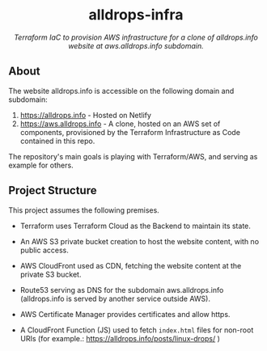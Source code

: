 <h1 align="center">alldrops-infra</h1>

*<p align="center">Terraform IaC to provision AWS infrastructure for a clone of alldrops.info website at aws.alldrops.info subdomain.</p>*

## About

The website alldrops.info is accessible on the following domain and subdomain:

1. https://alldrops.info - Hosted on Netlify
2. https://aws.alldrops.info - A clone, hosted on an AWS set of components, provisioned by the Terraform Infrastructure as Code contained in this repo.

The repository's main goals is playing with Terraform/AWS, and serving as example for others.

## Project Structure

This project assumes the following premises.

- Terraform uses Terraform Cloud as the Backend to maintain its state.

- An AWS S3 private bucket creation to host the website content, with no public access.

- AWS CloudFront used as CDN, fetching the website content at the private S3 bucket.

- Route53 serving as DNS for the subdomain aws.alldrops.info (alldrops.info is served by another service outside AWS).

- AWS Certificate Manager provides certificates and allow https.

- A CloudFront Function (JS) used to fetch `index.html` files for non-root URIs (for example.: https://alldrops.info/posts/linux-drops/ )


